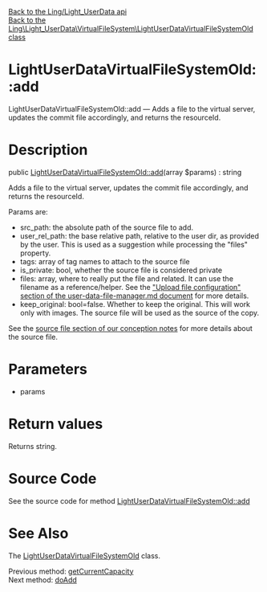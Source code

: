 [Back to the Ling/Light_UserData api](https://github.com/lingtalfi/Light_UserData/blob/master/doc/api/Ling/Light_UserData.md)<br>
[Back to the Ling\Light_UserData\VirtualFileSystem\LightUserDataVirtualFileSystemOld class](https://github.com/lingtalfi/Light_UserData/blob/master/doc/api/Ling/Light_UserData/VirtualFileSystem/LightUserDataVirtualFileSystemOld.md)


LightUserDataVirtualFileSystemOld::add
================



LightUserDataVirtualFileSystemOld::add — Adds a file to the virtual server, updates the commit file accordingly, and returns the resourceId.




Description
================


public [LightUserDataVirtualFileSystemOld::add](https://github.com/lingtalfi/Light_UserData/blob/master/doc/api/Ling/Light_UserData/VirtualFileSystem/LightUserDataVirtualFileSystemOld/add.md)(array $params) : string




Adds a file to the virtual server, updates the commit file accordingly, and returns the resourceId.

Params are:
- src_path: the absolute path of the source file to add.
- user_rel_path: the base relative path, relative to the user dir, as provided by the user.
     This is used as a suggestion while processing the "files" property.
- tags: array of tag names to attach to the source file
- is_private: bool, whether the source file is considered private
- files: array, where to really put the file and related. It can use the filename as a reference/helper.
     See the ["Upload file configuration" section of the user-data-file-manager.md document](https://github.com/lingtalfi/Light_UserData/blob/master/doc/pages/user-data-file-manager.md) for more details.
- keep_original: bool=false. Whether to keep the original. This will work only with images. The source file will be used
     as the source of the copy.




See the [source file section of our conception notes](https://github.com/lingtalfi/Light_UserData/blob/master/doc/pages/conception-notes.md#the-source-file) for more details
about the source file.




Parameters
================


- params

    


Return values
================

Returns string.








Source Code
===========
See the source code for method [LightUserDataVirtualFileSystemOld::add](https://github.com/lingtalfi/Light_UserData/blob/master/VirtualFileSystem/LightUserDataVirtualFileSystemOld.php#L248-L251)


See Also
================

The [LightUserDataVirtualFileSystemOld](https://github.com/lingtalfi/Light_UserData/blob/master/doc/api/Ling/Light_UserData/VirtualFileSystem/LightUserDataVirtualFileSystemOld.md) class.

Previous method: [getCurrentCapacity](https://github.com/lingtalfi/Light_UserData/blob/master/doc/api/Ling/Light_UserData/VirtualFileSystem/LightUserDataVirtualFileSystemOld/getCurrentCapacity.md)<br>Next method: [doAdd](https://github.com/lingtalfi/Light_UserData/blob/master/doc/api/Ling/Light_UserData/VirtualFileSystem/LightUserDataVirtualFileSystemOld/doAdd.md)<br>

